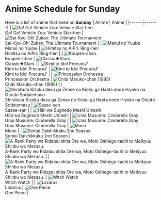 # Anime Schedule for Sunday
Here is a list of anime that aired on **Sunday** 
| Anime | Anime |
|-------|-------|
| ![Go! Go! Vehicle Zoo: Vehicle Star-hen](https://cdn.myanimelist.net/images/anime/1889/148647.webp)<br>Go! Go! Vehicle Zoo: Vehicle Star-hen | ![Sai-Kyo-Oh! Zukan: The Ultimate Tournament](https://cdn.myanimelist.net/images/anime/1531/150143.webp)<br>Sai-Kyo-Oh! Zukan: The Ultimate Tournament |
| ![Manul no Yuube](https://cdn.myanimelist.net/images/anime/1980/96936.webp)<br>Manul no Yuube | ![Himitsu no AiPri: Ring-hen](https://cdn.myanimelist.net/images/anime/1799/148164.webp)<br>Himitsu no AiPri: Ring-hen |
| ![Koupen-chan](https://cdn.myanimelist.net/images/anime/1533/146981.webp)<br>Koupen-chan | ![Classic★Stars](https://cdn.myanimelist.net/images/anime/1564/148380.webp)<br>Classic★Stars |
| ![Kimi to Idol Precure♪](https://cdn.myanimelist.net/images/anime/1277/147358.webp)<br>Kimi to Idol Precure♪ | ![Kimi to Idol Precure♪](https://cdn.myanimelist.net/images/anime/1277/147358.webp)<br>Kimi to Idol Precure♪ |
| ![Princession Orchestra](https://cdn.myanimelist.net/images/anime/1831/149970.webp)<br>Princession Orchestra | ![Chibi Maruko-chan (1995)](https://cdn.myanimelist.net/images/anime/1108/100604.webp)<br>Chibi Maruko-chan (1995) |
| ![Shirobuta Kizoku desu ga Zense no Kioku ga Haeta node Hiyoko na Otouto Sodatemasu](https://cdn.myanimelist.net/images/anime/1231/149888.webp)<br>Shirobuta Kizoku desu ga Zense no Kioku ga Haeta node Hiyoko na Otouto Sodatemasu | ![Sazae-san](https://cdn.myanimelist.net/images/anime/1008/98996.webp)<br>Sazae-san |
| ![Hibi wa Sugiredo Meshi Umashi](https://cdn.myanimelist.net/images/anime/1221/148863.webp)<br>Hibi wa Sugiredo Meshi Umashi | ![Uma Musume: Cinderella Gray](https://cdn.myanimelist.net/images/anime/1626/148097.webp)<br>Uma Musume: Cinderella Gray |
| ![Uma Musume: Cinderella Gray](https://cdn.myanimelist.net/images/anime/1626/148097.webp)<br>Uma Musume: Cinderella Gray | ![Mono](https://cdn.myanimelist.net/images/anime/1677/148603.webp)<br>Mono |
| ![Sentai Daishikkaku 2nd Season](https://cdn.myanimelist.net/images/anime/1405/147694.webp)<br>Sentai Daishikkaku 2nd Season | ![A-Rank Party wo Ridatsu shita Ore wa, Moto Oshiego-tachi to Meikyuu Shinbu wo Mezasu.](https://cdn.myanimelist.net/images/anime/1897/149800.webp)<br>A-Rank Party wo Ridatsu shita Ore wa, Moto Oshiego-tachi to Meikyuu Shinbu wo Mezasu. |
| ![A-Rank Party wo Ridatsu shita Ore wa, Moto Oshiego-tachi to Meikyuu Shinbu wo Mezasu.](https://cdn.myanimelist.net/images/anime/1897/149800.webp)<br>A-Rank Party wo Ridatsu shita Ore wa, Moto Oshiego-tachi to Meikyuu Shinbu wo Mezasu. | ![Witch Watch](https://cdn.myanimelist.net/images/anime/1526/150689.webp)<br>Witch Watch |
| ![Lazarus](https://cdn.myanimelist.net/images/anime/1098/150300.webp)<br>Lazarus | ![One Piece](https://cdn.myanimelist.net/images/anime/1244/138851.webp)<br>One Piece |
